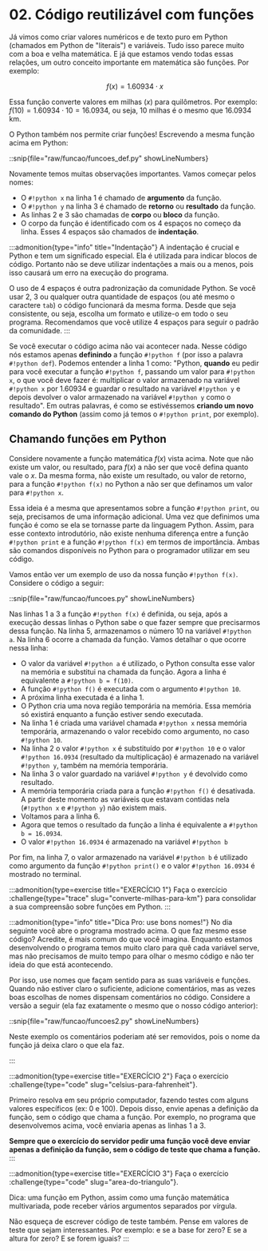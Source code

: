 # 02. Código reutilizável com funções

Já vimos como criar valores numéricos e de texto puro em Python (chamados em Python de "literais") e variáveis. Tudo isso parece muito com a boa e velha matemática. E já que estamos vendo todas essas relações, um outro conceito importante em matemática são funções. Por exemplo:

$$f(x) = 1.60934\cdot x$$

Essa função converte valores em milhas ($x$) para quilômetros. Por exemplo: $f(10) = 1.60934\cdot 10 = 16.0934$, ou seja, 10 milhas é o mesmo que 16.0934 km.

O Python também nos permite criar funções! Escrevendo a mesma função acima em Python:

::snip{file="raw/funcao/funcoes_def.py" showLineNumbers}

Novamente temos muitas observações importantes. Vamos começar pelos nomes:

- O `#!python x` na linha 1 é chamado de **argumento** da função.
- O `#!python y` na linha 3 é chamado de **retorno** ou **resultado** da função.
- As linhas 2 e 3 são chamadas de **corpo** ou **bloco** da função.
- O corpo da função é identificado com os 4 espaços no começo da linha. Esses 4 espaços são chamados de **indentação**.

:::admonition{type="info" title="Indentação"}
A indentação é crucial e Python e tem um significado especial. Ela é utilizada para indicar blocos de código. Portanto não se deve utilizar indentações a mais ou a menos, pois isso causará um erro na execução do programa.

O uso de 4 espaços é outra padronização da comunidade Python. Se você usar 2, 3 ou qualquer outra quantidade de espaços (ou até mesmo o caractere `tab`) o código funcionará da mesma forma. Desde que seja consistente, ou seja, escolha um formato e utilize-o em todo o seu programa. Recomendamos que você utilize 4 espaços para seguir o padrão da comunidade.
:::

Se você executar o código acima não vai acontecer nada. Nesse código nós estamos apenas **definindo** a função `#!python f` (por isso a palavra `#!python def`). Podemos entender a linha 1 como: "Python, **quando** eu pedir para você executar a função `#!python f`, passando um valor para `#!python x`, o que você deve fazer é: multiplicar o valor armazenado na variável `#!python x` por 1.60934 e guardar o resultado na variável `#!python y` e depois devolver o valor armazenado na variável `#!python y` como o resultado". Em outras palavras, é como se estivéssemos **criando um novo comando do Python** (assim como já temos o `#!python print`, por exemplo).

## Chamando funções em Python

Considere novamente a função matemática $f(x)$ vista acima. Note que não existe um valor, ou resultado, para $f(x)$ a não ser que você defina quanto vale o $x$. Da mesma forma, não existe um resultado, ou valor de retorno, para a função `#!python f(x)` no Python a não ser que definamos um valor para `#!python x`.

Essa ideia é a mesma que apresentamos sobre a função `#!python print`, ou seja, precisamos de uma informação adicional. Uma vez que definimos uma função é como se ela se tornasse parte da linguagem Python. Assim, para esse contexto introdutório, não existe nenhuma diferença entre a função `#!python print` e a função `#!python f(x)` em termos de importância. Ambas são comandos disponíveis no Python para o programador utilizar em seu código.

Vamos então ver um exemplo de uso da nossa função `#!python f(x)`. Considere o código a seguir:

::snip{file="raw/funcao/funcoes.py" showLineNumbers}

Nas linhas 1 a 3 a função `#!python f(x)` é definida, ou seja, após a execução dessas linhas o Python sabe o que fazer sempre que precisarmos dessa função. Na linha 5, armazenamos o número 10 na variável `#!python a`. Na linha 6 ocorre a chamada da função. Vamos detalhar o que ocorre nessa linha:

- O valor da variável `#!python a` é utilizado, o Python consulta esse valor na memória e substitui na chamada da função. Agora a linha é equivalente a `#!python b = f(10)`.
- A função `#!python f()` é executada com o argumento `#!python 10`.
- A próxima linha executada é a linha 1.
- O Python cria uma nova região temporária na memória. Essa memória só existirá enquanto a função estiver sendo executada.
- Na linha 1 é criada uma variável chamada `#!python x` nessa memória temporária, armazenando o valor recebido como argumento, no caso `#!python 10`.
- Na linha 2 o valor `#!python x` é substituído por `#!python 10` e o valor `#!python 16.0934` (resultado da multiplicação) é armazenado na variável `#!python y`, também na memória temporária.
- Na linha 3 o valor guardado na variável `#!python y` é devolvido como resultado.
- A memória temporária criada para a função `#!python f()` é desativada. A partir deste momento as variáveis que estavam contidas nela (`#!python x` e `#!python y`) não existem mais.
- Voltamos para a linha 6.
- Agora que temos o resultado da função a linha é equivalente a `#!python b = 16.0934`.
- O valor `#!python 16.0934` é armazenado na variável `#!python b`

Por fim, na linha 7, o valor armazenado na variável `#!python b` é utilizado como argumento da função `#!python print()` e o valor `#!python 16.0934` é mostrado no terminal.

:::admonition{type=exercise title="EXERCÍCIO 1"}
Faça o exercício :challenge{type="trace" slug="converte-milhas-para-km"} para consolidar a sua compreensão sobre funções em Python.
:::

:::admonition{type="info" title="Dica Pro: use bons nomes!"}
No dia seguinte você abre o programa mostrado acima. O que faz mesmo esse código? Acredite, é mais comum do que você imagina. Enquanto estamos desenvolvendo o programa temos muito claro para quê cada variável serve, mas não precisamos de muito tempo para olhar o mesmo código e não ter ideia do que está acontecendo.

Por isso, use nomes que façam sentido para as suas variáveis e funções. Quando não estiver claro o suficiente, adicione comentários, mas as vezes boas escolhas de nomes dispensam comentários no código. Considere a versão a seguir (ela faz exatamente o mesmo que o nosso código anterior):

::snip{file="raw/funcao/funcoes2.py" showLineNumbers}

Neste exemplo os comentários poderiam até ser removidos, pois o nome da função já deixa claro o que ela faz.

:::

:::admonition{type=exercise title="EXERCÍCIO 2"}
Faça o exercício :challenge{type="code" slug="celsius-para-fahrenheit"}.

Primeiro resolva em seu próprio computador, fazendo testes com alguns valores específicos (ex: 0 e 100). Depois disso, envie apenas a definição da função, sem o código que chama a função. Por exemplo, no programa que desenvolvemos acima, você enviaria apenas as linhas 1 a 3.

**Sempre que o exercício do servidor pedir uma função você deve enviar apenas a definição da função, sem o código de teste que chama a função.**
:::

:::admonition{type=exercise title="EXERCÍCIO 3"}
Faça o exercício :challenge{type="code" slug="area-do-triangulo"}.

Dica: uma função em Python, assim como uma função matemática multivariada, pode receber vários argumentos separados por vírgula.

Não esqueça de escrever código de teste também. Pense em valores de teste que sejam interessantes. Por exemplo: e se a base for zero? E se a altura for zero? E se forem iguais?
:::
